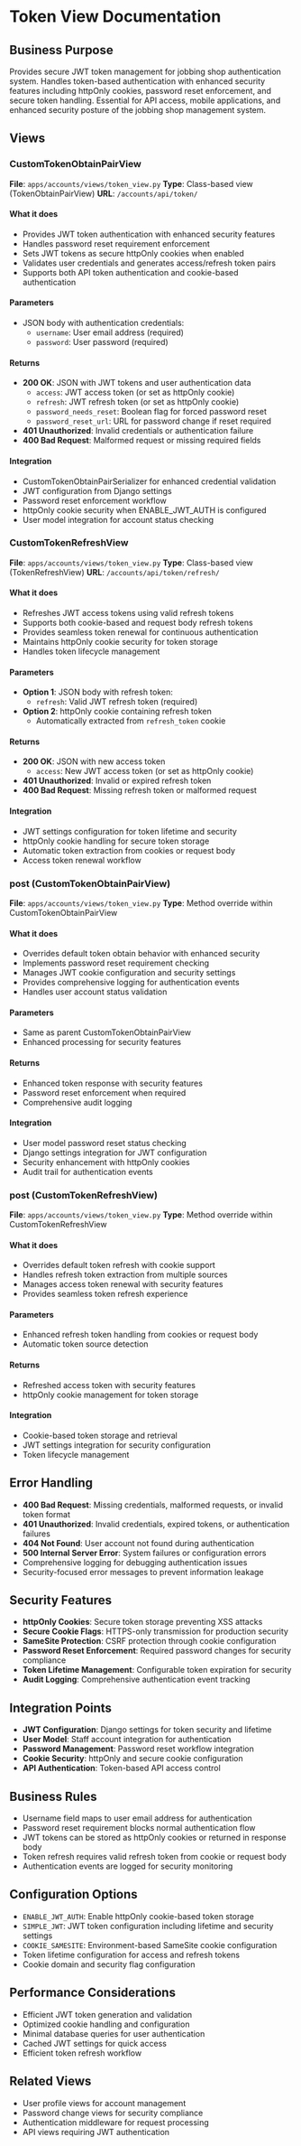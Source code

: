 # Token View Documentation

## Business Purpose

Provides secure JWT token management for jobbing shop authentication system. Handles token-based authentication with enhanced security features including httpOnly cookies, password reset enforcement, and secure token handling. Essential for API access, mobile applications, and enhanced security posture of the jobbing shop management system.

## Views

### CustomTokenObtainPairView

**File**: `apps/accounts/views/token_view.py`
**Type**: Class-based view (TokenObtainPairView)
**URL**: `/accounts/api/token/`

#### What it does

- Provides JWT token authentication with enhanced security features
- Handles password reset requirement enforcement
- Sets JWT tokens as secure httpOnly cookies when enabled
- Validates user credentials and generates access/refresh token pairs
- Supports both API token authentication and cookie-based authentication

#### Parameters

- JSON body with authentication credentials:
  - `username`: User email address (required)
  - `password`: User password (required)

#### Returns

- **200 OK**: JSON with JWT tokens and user authentication data
  - `access`: JWT access token (or set as httpOnly cookie)
  - `refresh`: JWT refresh token (or set as httpOnly cookie)
  - `password_needs_reset`: Boolean flag for forced password reset
  - `password_reset_url`: URL for password change if reset required
- **401 Unauthorized**: Invalid credentials or authentication failure
- **400 Bad Request**: Malformed request or missing required fields

#### Integration

- CustomTokenObtainPairSerializer for enhanced credential validation
- JWT configuration from Django settings
- Password reset enforcement workflow
- httpOnly cookie security when ENABLE_JWT_AUTH is configured
- User model integration for account status checking

### CustomTokenRefreshView

**File**: `apps/accounts/views/token_view.py`
**Type**: Class-based view (TokenRefreshView)
**URL**: `/accounts/api/token/refresh/`

#### What it does

- Refreshes JWT access tokens using valid refresh tokens
- Supports both cookie-based and request body refresh tokens
- Provides seamless token renewal for continuous authentication
- Maintains httpOnly cookie security for token storage
- Handles token lifecycle management

#### Parameters

- **Option 1**: JSON body with refresh token:
  - `refresh`: Valid JWT refresh token (required)
- **Option 2**: httpOnly cookie containing refresh token
  - Automatically extracted from `refresh_token` cookie

#### Returns

- **200 OK**: JSON with new access token
  - `access`: New JWT access token (or set as httpOnly cookie)
- **401 Unauthorized**: Invalid or expired refresh token
- **400 Bad Request**: Missing refresh token or malformed request

#### Integration

- JWT settings configuration for token lifetime and security
- httpOnly cookie handling for secure token storage
- Automatic token extraction from cookies or request body
- Access token renewal workflow

### post (CustomTokenObtainPairView)

**File**: `apps/accounts/views/token_view.py`
**Type**: Method override within CustomTokenObtainPairView

#### What it does

- Overrides default token obtain behavior with enhanced security
- Implements password reset requirement checking
- Manages JWT cookie configuration and security settings
- Provides comprehensive logging for authentication events
- Handles user account status validation

#### Parameters

- Same as parent CustomTokenObtainPairView
- Enhanced processing for security features

#### Returns

- Enhanced token response with security features
- Password reset enforcement when required
- Comprehensive audit logging

#### Integration

- User model password reset status checking
- Django settings integration for JWT configuration
- Security enhancement with httpOnly cookies
- Audit trail for authentication events

### post (CustomTokenRefreshView)

**File**: `apps/accounts/views/token_view.py`
**Type**: Method override within CustomTokenRefreshView

#### What it does

- Overrides default token refresh with cookie support
- Handles refresh token extraction from multiple sources
- Manages access token renewal with security features
- Provides seamless token refresh experience

#### Parameters

- Enhanced refresh token handling from cookies or request body
- Automatic token source detection

#### Returns

- Refreshed access token with security features
- httpOnly cookie management for token storage

#### Integration

- Cookie-based token storage and retrieval
- JWT settings integration for security configuration
- Token lifecycle management

## Error Handling

- **400 Bad Request**: Missing credentials, malformed requests, or invalid token format
- **401 Unauthorized**: Invalid credentials, expired tokens, or authentication failures
- **404 Not Found**: User account not found during authentication
- **500 Internal Server Error**: System failures or configuration errors
- Comprehensive logging for debugging authentication issues
- Security-focused error messages to prevent information leakage

## Security Features

- **httpOnly Cookies**: Secure token storage preventing XSS attacks
- **Secure Cookie Flags**: HTTPS-only transmission for production security
- **SameSite Protection**: CSRF protection through cookie configuration
- **Password Reset Enforcement**: Required password changes for security compliance
- **Token Lifetime Management**: Configurable token expiration for security
- **Audit Logging**: Comprehensive authentication event tracking

## Integration Points

- **JWT Configuration**: Django settings for token security and lifetime
- **User Model**: Staff account integration for authentication
- **Password Management**: Password reset workflow integration
- **Cookie Security**: httpOnly and secure cookie configuration
- **API Authentication**: Token-based API access control

## Business Rules

- Username field maps to user email address for authentication
- Password reset requirement blocks normal authentication flow
- JWT tokens can be stored as httpOnly cookies or returned in response body
- Token refresh requires valid refresh token from cookie or request body
- Authentication events are logged for security monitoring

## Configuration Options

- `ENABLE_JWT_AUTH`: Enable httpOnly cookie-based token storage
- `SIMPLE_JWT`: JWT token configuration including lifetime and security settings
- `COOKIE_SAMESITE`: Environment-based SameSite cookie configuration
- Token lifetime configuration for access and refresh tokens
- Cookie domain and security flag configuration

## Performance Considerations

- Efficient JWT token generation and validation
- Optimized cookie handling and configuration
- Minimal database queries for user authentication
- Cached JWT settings for quick access
- Efficient token refresh workflow

## Related Views

- User profile views for account management
- Password change views for security compliance
- Authentication middleware for request processing
- API views requiring JWT authentication
